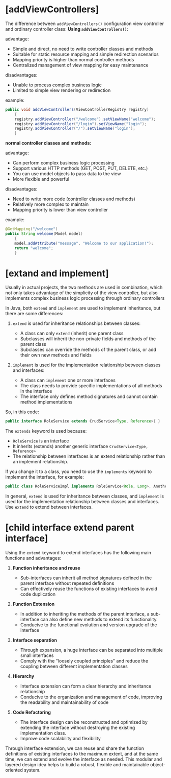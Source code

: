 # [addViewControllers]

The difference between `addViewControllers()` configuration view controller and ordinary controller class:
**Using `addViewControllers()`:**

advantage:
- Simple and direct, no need to write controller classes and methods
- Suitable for static resource mapping and simple redirection scenarios
- Mapping priority is higher than normal controller methods
- Centralized management of view mapping for easy maintenance

disadvantages:
- Unable to process complex business logic
- Limited to simple view rendering or redirection

example:
```java
public void addViewControllers(ViewControllerRegistry registry)
    {
    registry.addViewController("/welcome").setViewName("welcome");
    registry.addViewController("/login").setViewName("login");
    registry.addViewController("/").setViewName("login");
    }
```

**normal controller classes and methods:**

advantage:
- Can perform complex business logic processing
- Support various HTTP methods (GET, POST, PUT, DELETE, etc.)
- You can use model objects to pass data to the view
- More flexible and powerful

disadvantages:
- Need to write more code (controller classes and methods)
- Relatively more complex to maintain
- Mapping priority is lower than view controller

example:
```java
@GetMapping("/welcome")
public String welcome(Model model) 
    {
    model.addAttribute("message", "Welcome to our application!");
    return "welcome";
    }
```

# [extand and implement]
Usually in actual projects, the two methods are used in combination, 
which not only takes advantage of the simplicity of the view controller, 
but also implements complex business logic processing through ordinary controllers

In Java, both `extend` and `implement` are used to implement inheritance, but there are some differences:

1. `extend` is used for inheritance relationships between classes:
    - A class can only `extend` (inherit) one parent class
    - Subclasses will inherit the non-private fields and methods of the parent class
    - Subclasses can override the methods of the parent class, or add their own new methods and fields

2. `implement` is used for the implementation relationship between classes and interfaces:
    - A class can `implement` one or more interfaces
    - The class needs to provide specific implementations of all methods in the interface
    - The interface only defines method signatures and cannot contain method implementations

So, in this code:

```java
public interface RoleService extends CrudService<Type, Reference>{ }
```

The `extends` keyword is used because:

- `RoleService` is an interface
- It inherits (extends) another generic interface `CrudService<Type, Reference>`
- The relationship between interfaces is an extend relationship rather than an implement relationship.

If you change it to a class, you need to use the `implements` keyword to implement the interface, for example:

```java
public class RoleServiceImpl implements RoleService<Role, Long>, AnotherInterface { }
```

In general, `extend` is used for inheritance between classes, and `implement` is used for 
the implementation relationship between classes and interfaces. Use `extend` to extend between interfaces.




# [child interface extend parent interface]
Using the `extend` keyword to extend interfaces has the following main functions and advantages:

1. **Function inheritance and reuse**
    - Sub-interfaces can inherit all method signatures defined in the parent interface without repeated definitions
    - Can effectively reuse the functions of existing interfaces to avoid code duplication

2. **Function Extension**
    - In addition to inheriting the methods of the parent interface, a sub-interface can also define new methods to extend its functionality.
    - Conducive to the functional evolution and version upgrade of the interface

3. **Interface separation**
    - Through expansion, a huge interface can be separated into multiple small interfaces
    - Comply with the "loosely coupled principles" and reduce the coupling between different implementation classes

4. **Hierarchy**
    - Interface extension can form a clear hierarchy and inheritance relationship
    - Conducive to the organization and management of code, improving the readability and maintainability of code

5. **Code Refactoring**
    - The interface design can be reconstructed and optimized by extending the interface without destroying the existing implementation class.
    - Improve code scalability and flexibility

Through interface extension, we can reuse and share the function definitions of existing interfaces to the maximum extent, and at the same time, 
we can extend and evolve the interface as needed. This modular and layered design idea helps to build a robust, flexible and maintainable object-oriented system.